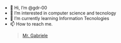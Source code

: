 - 👋 Hi, I’m @gdr-00
- 👀 I’m interested in computer science and tecnology
- 🌱 I’m currently learning Information Tecnologies
- 📫 How to reach me.
  > [Mr. Gabriele](mailto:gabriele.dare@gdr00.it?subject=[GitHub])

<!---
gdr-00/gdr-00 is a ✨ special ✨ repository because its `README.md` (this file) appears on your GitHub profile.
You can click the Preview link to take a look at your changes.
--->

